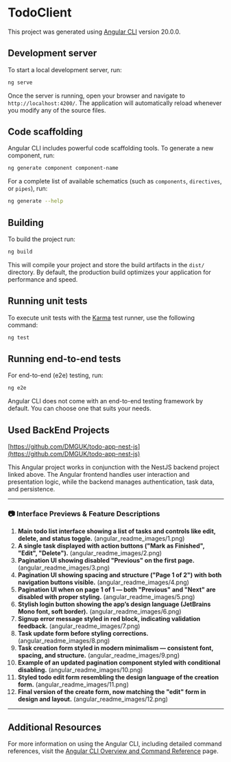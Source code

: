 # TodoClient

This project was generated using [Angular CLI](https://github.com/angular/angular-cli) version 20.0.0.

## Development server

To start a local development server, run:

```bash
ng serve
```

Once the server is running, open your browser and navigate to `http://localhost:4200/`. The application will automatically reload whenever you modify any of the source files.

## Code scaffolding

Angular CLI includes powerful code scaffolding tools. To generate a new component, run:

```bash
ng generate component component-name
```

For a complete list of available schematics (such as `components`, `directives`, or `pipes`), run:

```bash
ng generate --help
```

## Building

To build the project run:

```bash
ng build
```

This will compile your project and store the build artifacts in the `dist/` directory. By default, the production build optimizes your application for performance and speed.

## Running unit tests

To execute unit tests with the [Karma](https://karma-runner.github.io) test runner, use the following command:

```bash
ng test
```

## Running end-to-end tests

For end-to-end (e2e) testing, run:

```bash
ng e2e
```

Angular CLI does not come with an end-to-end testing framework by default. You can choose one that suits your needs.

## Used BackEnd Projects

[https://github.com/DMGUK/todo-app-nest-js](https://github.com/DMGUK/todo-app-nest-js)

This Angular project works in conjunction with the NestJS backend project linked above. The Angular frontend handles user interaction and presentation logic, while the backend manages authentication, task data, and persistence.

---

### 📷 Interface Previews & Feature Descriptions

1. **Main todo list interface showing a list of tasks and controls like edit, delete, and status toggle.**
(angular_readme_images/1.png)
2. **A single task displayed with action buttons ("Mark as Finished", "Edit", "Delete").**
(angular_readme_images/2.png) 
3. **Pagination UI showing disabled "Previous" on the first page.**
(angular_readme_images/3.png)
4. **Pagination UI showing spacing and structure ("Page 1 of 2") with both navigation buttons visible.** 
(angular_readme_images/4.png)
5. **Pagination UI when on page 1 of 1 — both "Previous" and "Next" are disabled with proper styling.**
(angular_readme_images/5.png)
6. **Stylish login button showing the app’s design language (JetBrains Mono font, soft border).**
(angular_readme_images/6.png)
7. **Signup error message styled in red block, indicating validation feedback.** 
(angular_readme_images/7.png)
8. **Task update form before styling corrections.**
(angular_readme_images/8.png)
9. **Task creation form styled in modern minimalism — consistent font, spacing, and structure.**
(angular_readme_images/9.png)
10. **Example of an updated pagination component styled with conditional disabling.**
(angular_readme_images/10.png)
11. **Styled todo edit form resembling the design language of the creation form.**
(angular_readme_images/11.png)
12. **Final version of the create form, now matching the "edit" form in design and layout.**
(angular_readme_images/12.png)
---



## Additional Resources

For more information on using the Angular CLI, including detailed command references, visit the [Angular CLI Overview and Command Reference](https://angular.dev/tools/cli) page.
